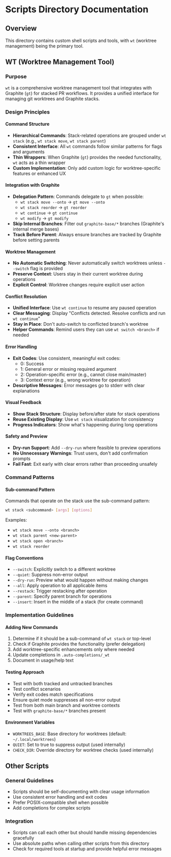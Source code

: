 # Scripts Directory Documentation

## Overview
This directory contains custom shell scripts and tools, with `wt` (worktree management) being the primary tool.

## WT (Worktree Management Tool)

### Purpose
`wt` is a comprehensive worktree management tool that integrates with Graphite (`gt`) for stacked PR workflows. It provides a unified interface for managing git worktrees and Graphite stacks.

### Design Principles

#### Command Structure
- **Hierarchical Commands**: Stack-related operations are grouped under `wt stack` (e.g., `wt stack move`, `wt stack parent`)
- **Consistent Interface**: All `wt` commands follow similar patterns for flags and arguments
- **Thin Wrappers**: When Graphite (`gt`) provides the needed functionality, `wt` acts as a thin wrapper
- **Custom Implementation**: Only add custom logic for worktree-specific features or enhanced UX

#### Integration with Graphite
- **Delegation Pattern**: Commands delegate to `gt` when possible:
  - `wt stack move --onto` → `gt move --onto`
  - `wt stack reorder` → `gt reorder`
  - `wt continue` → `gt continue`
  - `wt modify` → `gt modify`
- **Skip Internal Branches**: Filter out `graphite-base/*` branches (Graphite's internal merge bases)
- **Track Before Parent**: Always ensure branches are tracked by Graphite before setting parents

#### Worktree Management
- **No Automatic Switching**: Never automatically switch worktrees unless `--switch` flag is provided
- **Preserve Context**: Users stay in their current worktree during operations
- **Explicit Control**: Worktree changes require explicit user action

#### Conflict Resolution
- **Unified Interface**: Use `wt continue` to resume any paused operation
- **Clear Messaging**: Display "Conflicts detected. Resolve conflicts and run `wt continue`"
- **Stay in Place**: Don't auto-switch to conflicted branch's worktree
- **Helper Commands**: Remind users they can use `wt switch <branch>` if needed

#### Error Handling
- **Exit Codes**: Use consistent, meaningful exit codes:
  - 0: Success
  - 1: General error or missing required argument
  - 2: Operation-specific error (e.g., cannot close main/master)
  - 3: Context error (e.g., wrong worktree for operation)
- **Descriptive Messages**: Error messages go to stderr with clear explanations

#### Visual Feedback
- **Show Stack Structure**: Display before/after state for stack operations
- **Reuse Existing Display**: Use `wt stack` visualization for consistency
- **Progress Indicators**: Show what's happening during long operations

#### Safety and Preview
- **Dry-run Support**: Add `--dry-run` where feasible to preview operations
- **No Unnecessary Warnings**: Trust users, don't add confirmation prompts
- **Fail Fast**: Exit early with clear errors rather than proceeding unsafely

### Command Patterns

#### Sub-command Pattern
Commands that operate on the stack use the sub-command pattern:
```bash
wt stack <subcommand> [args] [options]
```

Examples:
- `wt stack move --onto <branch>`
- `wt stack parent <new-parent>`
- `wt stack open <branch>`
- `wt stack reorder`

#### Flag Conventions
- `--switch`: Explicitly switch to a different worktree
- `--quiet`: Suppress non-error output
- `--dry-run`: Preview what would happen without making changes
- `--all`: Apply operation to all applicable items
- `--restack`: Trigger restacking after operation
- `--parent`: Specify parent branch for operations
- `--insert`: Insert in the middle of a stack (for create command)

### Implementation Guidelines

#### Adding New Commands
1. Determine if it should be a sub-command of `wt stack` or top-level
2. Check if Graphite provides the functionality (prefer delegation)
3. Add worktree-specific enhancements only where needed
4. Update completions in `.auto-completions/_wt`
5. Document in usage/help text

#### Testing Approach
- Test with both tracked and untracked branches
- Test conflict scenarios
- Verify exit codes match specifications
- Ensure quiet mode suppresses all non-error output
- Test from both main branch and worktree contexts
- Test with `graphite-base/*` branches present

#### Environment Variables
- `WORKTREES_BASE`: Base directory for worktrees (default: `~/.local/worktrees`)
- `QUIET`: Set to true to suppress output (used internally)
- `CHECK_DIR`: Override directory for worktree checks (used internally)

## Other Scripts

### General Guidelines
- Scripts should be self-documenting with clear usage information
- Use consistent error handling and exit codes
- Prefer POSIX-compatible shell when possible
- Add completions for complex scripts

### Integration
- Scripts can call each other but should handle missing dependencies gracefully
- Use absolute paths when calling other scripts from this directory
- Check for required tools at startup and provide helpful error messages